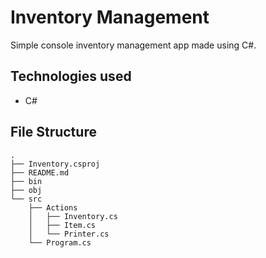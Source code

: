 # Inventory Management

Simple console inventory management app made using C#.

## Technologies used
- C#

## File Structure
```
.
├── Inventory.csproj
├── README.md
├── bin
├── obj
└── src
    ├── Actions
    │   ├── Inventory.cs
    │   ├── Item.cs
    │   └── Printer.cs
    └── Program.cs